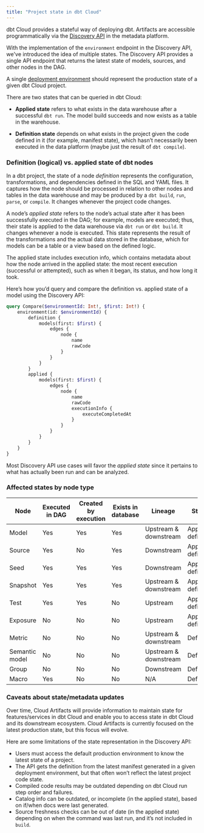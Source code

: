 ```yaml
---
title: "Project state in dbt Cloud"
---
```


dbt Cloud provides a stateful way of deploying dbt. Artifacts are accessible programmatically via the [Discovery API](/docs/dbt-cloud-apis/discovery-querying) in the metadata platform.

With the implementation of the `environment` endpoint in the Discovery API, we've introduced the idea of multiple states. The Discovery API provides a single API endpoint that returns the latest state of models, sources, and other nodes in the DAG. 

A single [deployment environment](/docs/docs/environments-in-dbt) should represent the production state of a given dbt Cloud project.

There are two states that can be queried in dbt Cloud:

- **Applied state** refers to what exists in the data warehouse after a successful `dbt run`. The model build succeeds and now exists as a table in the warehouse.
    
- **Definition state** depends on what exists in the project given the code defined in it (for example, manifest state), which hasn’t necessarily been executed in the data platform (maybe just the result of `dbt compile`).

### Definition (logical) vs. applied state of dbt nodes

In a dbt project, the state of a node _definition_ represents the configuration, transformations, and dependencies defined in the SQL and YAML files. It captures how the node should be processed in relation to other nodes and tables in the data warehouse and may be produced by a `dbt build`, `run`, `parse`, or `compile`. It changes whenever the project code changes. 

A node’s _applied state_ refers to the node’s actual state after it has been successfully executed in the DAG; for example, models are executed; thus, their state is applied to the data warehouse via `dbt run` or `dbt build`. It changes whenever a node is executed. This state represents the result of the transformations and the actual data stored in the database, which for models can be a table or a view based on the defined logic.

The applied state includes execution info, which contains metadata about how the node arrived in the applied state: the most recent execution (successful or attempted), such as when it began, its status, and how long it took.

Here’s how you’d query and compare the definition  vs. applied state of a model using the Discovery API: 

```graphql
query Compare($environmentId: Int!, $first: Int!) {
	environment(id: $environmentId) {
		definition {
			models(first: $first) {
				edges {
					node {
						name
						rawCode
					}
				}
			}
		}
		applied {
			models(first: $first) {
				edges {
					node {
						name
						rawCode 
						executionInfo {
							executeCompletedAt
						}
					}
				}
			}
		}
	}
}

```

Most Discovery API use cases will favor the _applied state_ since it pertains to what has actually been run and can be analyzed.
 
### Affected states by node type

| Node      | Executed in DAG  | Created by execution | Exists in database | Lineage               | States               |
|-----------|------------------|----------------------|--------------------|-----------------------|----------------------|
| Model     | Yes              | Yes                  | Yes                | Upstream & downstream | Applied & definition |
| Source    | Yes              | No                   | Yes                | Downstream            | Applied & definition |
| Seed      | Yes              | Yes                  | Yes                | Downstream            | Applied & definition |
| Snapshot  | Yes              | Yes                  | Yes                | Upstream & downstream | Applied & definition |
| Test      | Yes              | Yes                  | No                 | Upstream              | Applied & definition |
| Exposure  | No               | No                   | No                 | Upstream              | Applied & definition |
| Metric    | No               | No                   | No                 | Upstream & downstream | Definition           |
| Semantic model | No          | No                   | No                 | Upstream & downstream | Definition           |
| Group     | No               | No                   | No                 | Downstream            | Definition           |
| Macro     | Yes              | No                   | No                 | N/A                   | Definition           |

 ### Caveats about state/metadata updates 

Over time, Cloud Artifacts will provide information to maintain state for features/services in dbt Cloud and enable you to access state in dbt Cloud and its downstream ecosystem. Cloud Artifacts is currently focused on the latest production state, but this focus will evolve.

Here are some limitations of the state representation in the Discovery API:

- Users must access the default production environment to know the latest state of a project.
- The API gets the definition from the latest manifest generated in a given deployment environment, but that often won’t reflect the latest project code state.
- Compiled code results may be outdated depending on dbt Cloud run step order and failures.
- Catalog info can be outdated, or incomplete (in the applied state), based on if/when docs were last generated.
- Source freshness checks can be out of date (in the applied state) depending on when the command was last run, and it’s not included in `build`. 
